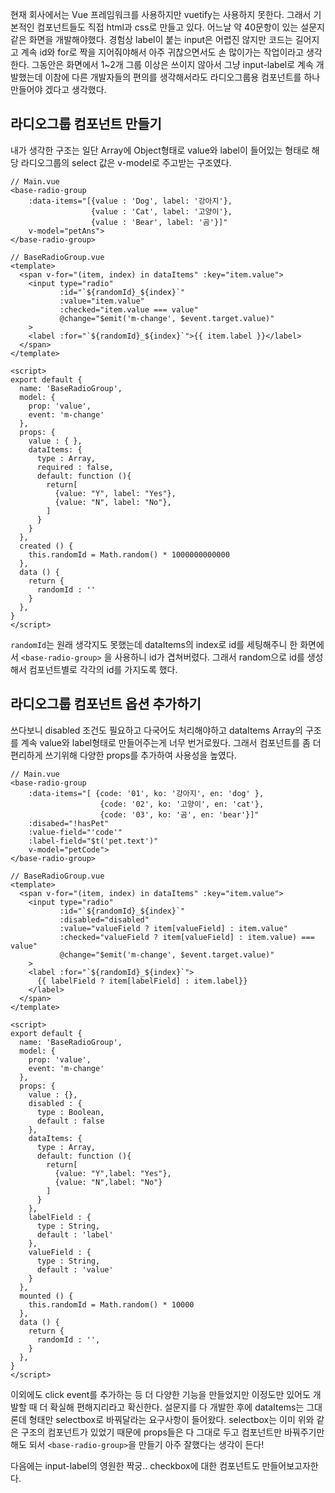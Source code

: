 현재 회사에서는 Vue 프레임워크를 사용하지만 vuetify는 사용하지 못한다. 그래서 기본적인 컴포넌트들도 직접 html과 css로 만들고 있다.
어느날 약 40문항이 있는 설문지 같은 화면을 개발해야했다. 경험상 label이 붙는 input은 어렵진 않지만 코드는 길어지고 계속 id와 for로 짝을 지어줘야해서 아주 귀찮으면서도 손 많이가는 작업이라고 생각한다. 
그동안은 화면에서 1~2개 그룹 이상은 쓰이지 않아서 그냥 input-label로 계속 개발했는데 이참에 다른 개발자들의 편의를 생각해서라도 라디오그룹용 컴포넌트를 하나 만들어야 겠다고 생각했다.

## 라디오그룹 컴포넌트 만들기
내가 생각한 구조는 일단 Array에 Object형태로 value와 label이 들어있는 형태로 해당 라디오그룹의 select 값은 v-model로 주고받는 구조였다.
```
// Main.vue
<base-radio-group
	:data-items="[{value : 'Dog', label: '강아지'}, 
    			  {value : 'Cat', label: '고양이'}, 
                  {value : 'Bear', label: '곰'}]"
    v-model="petAns">
</base-radio-group>
```

```
// BaseRadioGroup.vue
<template>
  <span v-for="(item, index) in dataItems" :key="item.value">
    <input type="radio"
           :id="`${randomId}_${index}`"
           :value="item.value"
           :checked="item.value === value"
           @change="$emit('m-change', $event.target.value)"
    >
    <label :for="`${randomId}_${index}`">{{ item.label }}</label>
  </span>
</template>

<script>
export default {
  name: 'BaseRadioGroup',
  model: {
    prop: 'value',
    event: 'm-change'
  },
  props: {
    value : { },
    dataItems: {
      type : Array,
      required : false,
      default: function (){
        return[
          {value: "Y", label: "Yes"},
          {value: "N", label: "No"},
        ]
      }
    }
  },
  created () {
    this.randomId = Math.random() * 1000000000000
  },
  data () {
    return {
      randomId : ''
    }
  },
}
</script>
```

```randomId```는 원래 생각지도 못했는데 dataItems의 index로 id를 세팅해주니 한 화면에서 ```<base-radio-group>``` 을 사용하니 id가 겹쳐버렸다. 그래서 random으로 id를 생성해서 컴포넌트별로 각각의 id를 가지도록 했다.

## 라디오그룹 컴포넌트 옵션 추가하기
쓰다보니 disabled 조건도 필요하고 다국어도 처리해야하고 dataItems Array의 구조를 계속 value와 label형태로 만들어주는게 너무 번거로웠다. 그래서 컴포넌트를 좀 더 편리하게 쓰기위해 다양한 props를 추가하여 사용성을 높였다.
```
// Main.vue
<base-radio-group
    :data-items="[ {code: '01', ko: '강아지', en: 'dog' },
                    {code: '02', ko: '고양이', en: 'cat'},
                    {code: '03', ko: '곰', en: 'bear'}]"
    :disabed="!hasPet"
    :value-field="'code'"
    :label-field="$t('pet.text')"
    v-model="petCode">
</base-radio-group>
```
```
// BaseRadioGroup.vue
<template>
  <span v-for="(item, index) in dataItems" :key="item.value">
    <input type="radio"
           :id="`${randomId}_${index}`"
           :disabled="disabled"
           :value="valueField ? item[valueField] : item.value"
           :checked="valueField ? item[valueField] : item.value) === value"
           @change="$emit('m-change', $event.target.value)"
    >
    <label :for="`${randomId}_${index}`">
      {{ labelField ? item[labelField] : item.label}}
    </label>
  </span>
</template>

<script>
export default {
  name: 'BaseRadioGroup',
  model: {
    prop: 'value',
    event: 'm-change'
  },
  props: {
    value : {},
    disabled : {
      type : Boolean,
      default : false
    },
    dataItems: {
      type : Array,
      default: function (){
        return[
          {value: "Y",label: "Yes"},
          {value: "N",label: "No"}
        ]
      }
    },
    labelField : {
      type : String,
      default : 'label'
    },
    valueField : {
      type : String,
      default : 'value'
    }
  },
  mounted () {
    this.randomId = Math.random() * 10000
  },
  data () {
    return {
      randomId : '',
    }
  },
}
</script>
```

이외에도 click event를 추가하는 등 더 다양한 기능을 만들었지만 이정도만 있어도 개발할 때 더 확실해 편해지리라고 확신한다. 설문지를 다 개발한 후에 dataItems는 그대론데 형태만 selectbox로 바꿔달라는 요구사항이 들어왔다. selectbox는 이미 위와 같은 구조의 컴포넌트가 있었기 때문에 props들은 다 그대로 두고 컴포넌트만 바꿔주기만 해도 되서 ```<base-radio-group>```을 만들기 아주 잘했다는 생각이 든다!

다음에는 input-label의 영원한 짝궁.. checkbox에 대한 컴포넌트도 만들어보고자한다.
